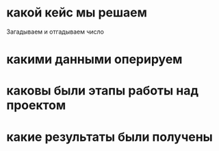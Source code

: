 # какой кейс мы решаем
Загадываем и отгадываем число

# какими данными оперируем
# каковы были этапы работы над проектом
# какие результаты были получены